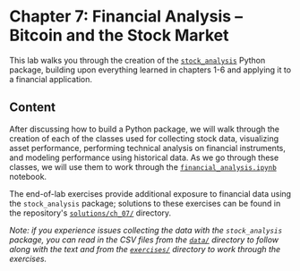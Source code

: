 # Chapter 7: Financial Analysis &ndash; Bitcoin and the Stock Market

This lab walks you through the creation of the [`stock_analysis`](https://github.com/fenago/stock-analysis) Python package, building upon everything learned in chapters 1-6 and applying it to a financial application.

## Content

After discussing how to build a Python package, we will walk through the creation of each of the classes used for collecting stock data, visualizing asset performance, performing technical analysis on financial instruments, and modeling performance using historical data. As we go through these classes, we will use them to work through the [`financial_analysis.ipynb`](./financial_analysis.ipynb) notebook.

The end-of-lab exercises provide additional exposure to financial data using the `stock_analysis` package; solutions to these exercises can be found in the repository's [`solutions/ch_07/`](../solutions/ch_07) directory.

*Note: if you experience issues collecting the data with the `stock_analysis` package, you can read in the CSV files from the [`data/`](./data) directory to follow along with the text and from the [`exercises/`](./exercises) directory to work through the exercises.*
